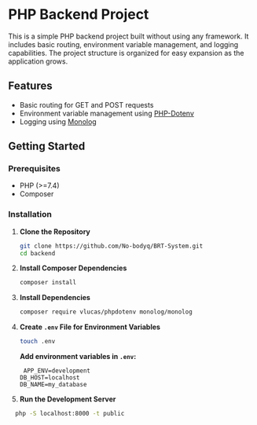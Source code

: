 # PHP Backend Project

This is a simple PHP backend project built without using any framework. It includes basic routing, environment variable management, and logging capabilities. The project structure is organized for easy expansion as the application grows.

## Features

- Basic routing for GET and POST requests
- Environment variable management using [PHP-Dotenv](https://github.com/vlucas/phpdotenv)
- Logging using [Monolog](https://github.com/Seldaek/monolog)

## Getting Started

### Prerequisites

- PHP (>=7.4)
- Composer

### Installation

1. **Clone the Repository**

   ```bash
   git clone https://github.com/No-bodyq/BRT-System.git
   cd backend

   ```

2. **Install Composer Dependencies**

   ```bash
   composer install

   ```

3. **Install Dependencies**

   ```bash
   composer require vlucas/phpdotenv monolog/monolog

   ```

4. **Create `.env` File for Environment Variables**

   ```bash
   touch .env

   ```

   **Add environment variables in `.env`:**

   ```plaintext
    APP_ENV=development
   DB_HOST=localhost
   DB_NAME=my_database

   ```

5. **Run the Development Server**

```bash
  php -S localhost:8000 -t public

```
